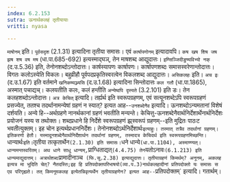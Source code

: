 ```yaml
---
index: 6.2.153
sutra: ऊनार्थकलहं तृतीयायाः
vritti: nyasa

---
```

`माषोनम्` इति। `पूर्वसदृश` (2.1.31) इत्यादिना तृतीया समासः। एवं `कार्षापणोनम्` इत्यादावपि। `कष खष शिष जष झष शष वष मष` (धा.पा.685-692) इत्यस्माद्घञ्, तेन माषशब्द आद्युदात्तः। `इण्सिञ्जिदीङुष्यविभ्यो नक्` (द.उ.5.36) इति, तेनोनशब्दोऽन्तोदात्तः। कार्षस्यापणः कार्षापणः। कार्षापणशब्दः समासस्वरेणान्तोदात्तः। विगतः कलोऽस्येति विकलः। बहुव्रीहौ पूर्वपदप्रकृतिस्वरत्वेन विकलशब्द आद्युदात्तः। `असिकलहः` इति। `अच इः` (द.उ.1.67) इति वर्तमाने `खनिकष्यञ्ज्यसि` (द.उ.1.68) इत्यादिना सिन्तोदात्तः `कल गतौ` (धा.पा.1865), अस्मात् पचाद्यच्। कलयतीति कलः, कलं हन्तीति `अन्येष्वपि दृस्यते` (3.2.101) इति डः। तेन कलहशब्दोऽन्तोदात्तः।
`अत्र केचित्` इत्यादि। तर्ह्यर्थ इति स्वरूपग्रहणम्, एवं सत्यूनशब्देऽपि स्वरूपग्रहणं प्रसज्येत्, ततश्च तदर्थानामन्येषां ग्रहणं न स्यात्? इत्यत आह--`उनशब्देनैव` इत्यादि। ऊनशब्दोऽन्यमतानां विशेषं दर्शयति। अन्ये हि--अर्थग्रहणे नानर्थकानां ग्रहणं भवतीति मन्यन्ते। केचित्तु-ऊनशब्देनैवार्थनिर्देशार्थेनार्थनिर्देशः प्रयोजनं यस्य स तथोक्तः। शब्दप्रधाने हि निर्देशे स्वरूपग्रहणं झ्र्स्वरूपं ग्रहणम्--इति मुद्रितः पाठःट भवतीत्युक्तम्। इह चोन इत्यर्थप्रधाननिर्देशः। तेनोनशब्दोऽर्थनिर्देशार्थः` इत्याहुः। तस्मात् तत्रैव तदर्थानां ग्रहणम्। इतिकरणो हेतौ। यस्मादूनशब्देनैवार्थनिर्देशार्थन तदर्थानां ग्रहणम्, तस्मादत्र केचिदर्थ इति स्वरूपग्रहणमिच्छन्ति। `धान्यार्थः` इति। `तृतीया तत्कृतार्थेन` (2.1.30) इति समासः। `धने धान्ये` (धा.पा.1104), अस्माण्ण्यत्। धान्यमन्तस्वरितम्। अथ धाने साधु धान्यम्, `प्राग्धिताद्यत्` (4.4.75) तेन `यतोऽनावः` (6.1.213) इति धान्यमाद्युदात्तम्। अत्रार्थशब्दः `प्रामादीनाञ्च` (फि.सू.2.38) इत्याद्युदात्तः।
तृतीयाग्रहणं किमर्थम्? अनूनम्, अकलह इत्यत्र मा भूदिति चेत्? नैतदस्ति;इह हि प्रतिपदोक्तपरिभाषयो(व्या.प.3)नार्थकलहादीनां प्रतिपदोक्तो यः समासः स एव परिगृह्यते। तत् किमनूमकलह इत्येतन्निवृत्यर्थेन तृतीयाग्रहणेन? इत्यत आह--`प्रतिपदोक्तम्` इत्यादि। गतार्थम्।